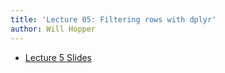 ```yaml
---
title: 'Lecture 05: Filtering rows with dplyr'
author: Will Hopper
---
```


* [Lecture 5 Slides]({{site.baseurl}}/lectures/Filtering_rows_with_dplyr/Filtering-rows-with-dplyr.html) 
